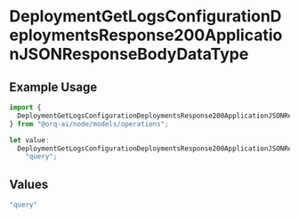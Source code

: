 # DeploymentGetLogsConfigurationDeploymentsResponse200ApplicationJSONResponseBodyDataType

## Example Usage

```typescript
import {
  DeploymentGetLogsConfigurationDeploymentsResponse200ApplicationJSONResponseBodyDataType,
} from "@orq-ai/node/models/operations";

let value:
  DeploymentGetLogsConfigurationDeploymentsResponse200ApplicationJSONResponseBodyDataType =
    "query";
```

## Values

```typescript
"query"
```